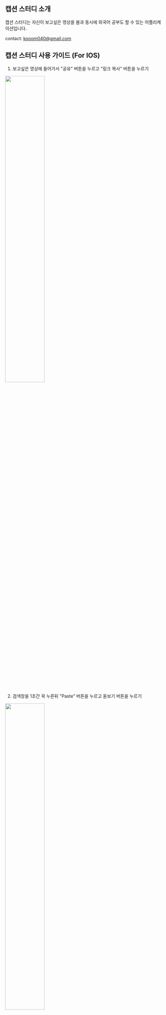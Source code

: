 ## 캡션 스터디 소개

캡션 스터디는 자신이 보고싶은 영상을 봄과 동시에 외국어 공부도 할 수 있는 어플리케이션입니다.

contact: kooom040@gmail.com

## 캡션 스터디 사용 가이드 (For IOS)

1. 보고싶은 영상에 들어가서 "공유" 버튼을 누르고 "링크 복사" 버튼을 누르기
<img width="50%" src="https://user-images.githubusercontent.com/76607580/157795450-93a73536-15ce-44bf-8a4e-e5db841a3841.gif"/>

2. 검색창을 1초간 꾹 누른뒤 "Paste" 버튼을 누르고 돋보기 버튼을 누르기
<img width="50%" src="https://user-images.githubusercontent.com/76607580/157795677-a71a4eff-66b9-43cb-8054-dfe1a825d300.gif"/>

